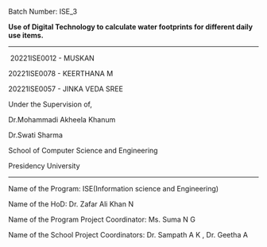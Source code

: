 Batch Number: ISE_3​

**Use of Digital Technology to calculate water footprints for different daily use items.​**

----------------------------------------------------------------------------------------------------
​
20221ISE0012​ - MUSKAN​

20221ISE0078​ - KEERTHANA M​

20221ISE0057​ - JINKA VEDA SREE​

Under the Supervision of,​

Dr.Mohammadi Akheela Khanum ​

Dr.Swati Sharma​

School of Computer Science and Engineering​

Presidency University​

--------------------------------------------------------------------------

Name of the Program: ISE(Information science and Engineering)​

Name of the HoD: Dr. Zafar Ali Khan N​

Name of the Program Project Coordinator: Ms. Suma N G​

Name of the School Project Coordinators: Dr. Sampath A K , Dr. Geetha A ​



